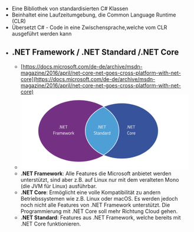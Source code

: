 - Eine Bibliothek von standardisierten C# Klassen
- Beinhaltet eine Laufzeitumgebung, die Common Language Runtime (CLR)
- Übersetzt C# - Code in eine Zwischensprache,welche vom CLR ausgeführt werden kann
- ## **.NET Framework / .NET Standard /.NET Core**
	- [https://docs.microsoft.com/de-de/archive/msdn-magazine/2016/april/net-core-net-goes-cross-platform-with-net-core](https://docs.microsoft.com/de-de/archive/msdn-magazine/2016/april/net-core-net-goes-cross-platform-with-net-core)
	- ![Bildschirmfoto 2023-05-19 um 16.42.42.png](../assets/Bildschirmfoto_2023-05-19_um_16.42.42_1684507364887_0.png)
	- **.NET Framework**: Alle Features die Microsoft anbietet werden unterstützt, sind aber
	  z.B. auf Linux nur mit dem veralteten Mono (die JVM für Linux) ausführbar.
	- **.NET Core**: Ermöglicht eine volle Kompatibilität zu andern Betriebssystemen wie z.B. Linux oder macOS. Es werden jedoch noch nicht alle Features von .NET Framework unterstützt. Die Programmierung mit .NET Core soll mehr Richtung Cloud gehen.
	- **.NET Standard**: Features aus .NET Framework, welche bereits mit .NET Core
	  funktionieren.